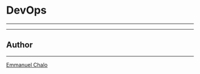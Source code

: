 # DevOps
---
---

## Author
____

[Emmanuel Chalo](https://mail.google.com/mail/emusyoka759@gmail.com "Click Me")
